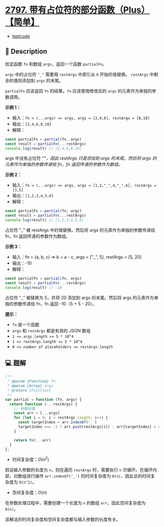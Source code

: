 # [2797. 带有占位符的部分函数（Plus）【简单】](https://github.com/Tdahuyou/leetcode/tree/main/2797.%20%E5%B8%A6%E6%9C%89%E5%8D%A0%E4%BD%8D%E7%AC%A6%E7%9A%84%E9%83%A8%E5%88%86%E5%87%BD%E6%95%B0%EF%BC%88Plus%EF%BC%89%E3%80%90%E7%AE%80%E5%8D%95%E3%80%91)

- [leetcode](https://leetcode.cn/problems/partial-function-with-placeholders)

## 📝 Description

给定函数 `fn` 和数组 `args`，返回一个函数 `partialFn`。

`args` 中的占位符 `"_"` 需要用 `restArgs` 中索引从 `0` 开始的值替换。 `restArgs` 中剩余的值则添加到 `args` 的末尾。

`partialFn` 应该返回 `fn` 的结果。`fn` 应该使用修改后的 `args` 的元素作为单独的参数调用。

**示例 1：**

- 输入：`fn = (...args) => args, args = [2,4,6], restArgs = [8,10]`
- 输出：`[2,4,6,8,10]`
- 解释：

```js
const partialFn = partial(fn, args)
const result = partialFn(...restArgs)
console.log(result) // [2,4,6,8,10]
```

args 中没有占位符 "_"，因此 restArgs 只是添加到 args 的末尾。然后将 args 的元素作为单独的参数传递给 fn，fn 返回传递的参数作为数组。_

**示例 2：**

- 输入：`fn = (...args) => args, args = [1,2,"_",4,"_",6], restArgs = [3,5]`
- 输出：`[1,2,3,4,5,6]`
- 解释：

```js
const partialFn = partial(fn, args)
const result = partialFn(...restArgs)
console.log(result) // [1,2,3,4,5,6]
```

占位符 "_" 被 restArgs 中的值替换。然后将 args 的元素作为单独的参数传递给 fn，fn 返回传递的参数作为数组。

**示例 3：**

- 输入：fn = (a, b, c) => b + a - c, args = ["_", 5], restArgs = [5, 20]
- 输出：-10
- 解释：

```js
const partialFn = partial(fn, args)
const result = partialFn(...restArgs)
console.log(result) // -10
```

占位符 "_" 被替换为 5，并将 20 添加到 args 的末尾。然后将 args 的元素作为单独的参数传递给 fn，fn 返回 -10（5 + 5 - 20）。

**提示：**

- `fn` 是一个函数
- `args` 和 `restArgs` 都是有效的 JSON 数组
- `1 <= args.length <= 5 * 10^4`
- `1 <= restArgs.length <= 5 * 10^4`
- `0 <= number of placeholders <= restArgs.length`

## 💻 题解

```javascript
/**
 * @param {Function} fn
 * @param {Array} args
 * @return {Function}
 */
var partial = function (fn, args) {
  return function (...restArgs) {
    // 参数处理
    const arr = [...args]
    for (let i = 0; i < restArgs.length; i++) {
      const targetIndex = arr.indexOf('_')
      targetIndex === -1 ? arr.push(restArgs[i]) : arr[targetIndex] = restArgs[i]
    }

    return fn(...arr)
  }
};
```

- 时间复杂度：$O(n^2)$

假设输入参数的长度为 `n`，则在遍历 `restArgs` 时，需要执行 `n` 次循环。在循环内部，对数组进行操作 `arr.indexOf('_')` 的时间复杂度为 `O(n)`，因此总的时间复杂度为 `O(n^2)`。

- 空间复杂度：$O(n)$

在参数处理过程中，需要创建一个长度为 `n` 的数组 `arr`，因此空间复杂度为 `O(n)`。

该解法的时间复杂度和空间复杂度都与输入参数的长度有关。

